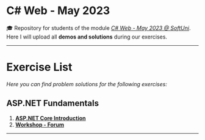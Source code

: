 # C# Web - May 2023
🎓 Repository for students of the module [*C# Web - May 2023 @ SoftUni*](https://softuni.bg/modules/108/csharp-web-may-2023/1404). Here I will upload all **demos and solutions** during our exercises.
***
# Exercise List
*Here you can find problem solutions for the following exercises:*
## ASP.NET Fundamentals
1. [**ASP.NET Core Introduction**](https://github.com/KrIsKa7a/CSharpWeb-May2023/tree/main/ASP.NET%20Fundamentals/E01.%20ASP.NET%20Core%20Introduction)
2. [**Workshop - Forum**](https://github.com/KrIsKa7a/CSharpWeb-May2023/tree/main/ASP.NET%20Fundamentals/E02.%20Workshop%20-%20Forum)

***
